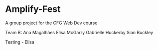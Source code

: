 # Amplify-Fest

A group project for the CFG Web Dev course

Team B:
Ana Magalhães
Elisa McGarry
Gabrielle Huckerby
Sian Buckley

Testing - Elisa